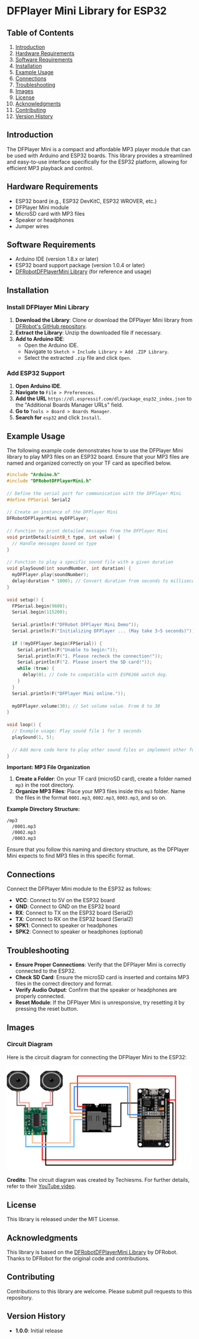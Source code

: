 # DFPlayer Mini Library for ESP32

## Table of Contents
1. [Introduction](#introduction)
2. [Hardware Requirements](#hardware-requirements)
3. [Software Requirements](#software-requirements)
4. [Installation](#installation)
5. [Example Usage](#example-usage)
6. [Connections](#connections)
7. [Troubleshooting](#troubleshooting)
8. [Images](#images)
9. [License](#license)
10. [Acknowledgments](#acknowledgments)
11. [Contributing](#contributing)
12. [Version History](#version-history)

## Introduction
The DFPlayer Mini is a compact and affordable MP3 player module that can be used with Arduino and ESP32 boards. This library provides a streamlined and easy-to-use interface specifically for the ESP32 platform, allowing for efficient MP3 playback and control.

## Hardware Requirements
- ESP32 board (e.g., ESP32 DevKitC, ESP32 WROVER, etc.)
- DFPlayer Mini module
- MicroSD card with MP3 files
- Speaker or headphones
- Jumper wires

## Software Requirements
- Arduino IDE (version 1.8.x or later)
- ESP32 board support package (version 1.0.4 or later)
- [DFRobotDFPlayerMini Library](https://github.com/DFRobot/DFRobotDFPlayerMini) (for reference and usage)

## Installation
### Install DFPlayer Mini Library
1. **Download the Library**: Clone or download the DFPlayer Mini library from [DFRobot's GitHub repository](https://github.com/DFRobot/DFRobotDFPlayerMini).
2. **Extract the Library**: Unzip the downloaded file if necessary.
3. **Add to Arduino IDE**:
   - Open the Arduino IDE.
   - Navigate to `Sketch > Include Library > Add .ZIP Library`.
   - Select the extracted `.zip` file and click `Open`.

### Add ESP32 Support
1. **Open Arduino IDE**.
2. **Navigate to** `File > Preferences`.
3. **Add the URL** `https://dl.espressif.com/dl/package_esp32_index.json` to the "Additional Boards Manager URLs" field.
4. **Go to** `Tools > Board > Boards Manager`.
5. **Search for** `esp32` and click `Install`.

## Example Usage
The following example code demonstrates how to use the DFPlayer Mini library to play MP3 files on an ESP32 board. Ensure that your MP3 files are named and organized correctly on your TF card as specified below.

```cpp
#include "Arduino.h"
#include "DFRobotDFPlayerMini.h"

// Define the serial port for communication with the DFPlayer Mini
#define FPSerial Serial2

// Create an instance of the DFPlayer Mini
DFRobotDFPlayerMini myDFPlayer;

// Function to print detailed messages from the DFPlayer Mini
void printDetail(uint8_t type, int value) {
  // Handle messages based on type
}

// Function to play a specific sound file with a given duration
void playSound(int soundNumber, int duration) {
  myDFPlayer.play(soundNumber);
  delay(duration * 1000); // Convert duration from seconds to milliseconds
}

void setup() {
  FPSerial.begin(9600);
  Serial.begin(115200);

  Serial.println(F("DFRobot DFPlayer Mini Demo"));
  Serial.println(F("Initializing DFPlayer ... (May take 3~5 seconds)"));

  if (!myDFPlayer.begin(FPSerial)) {
    Serial.println(F("Unable to begin:"));
    Serial.println(F("1. Please recheck the connection!"));
    Serial.println(F("2. Please insert the SD card!"));
    while (true) {
      delay(0); // Code to compatible with ESP8266 watch dog.
    }
  }
  Serial.println(F("DFPlayer Mini online."));

  myDFPlayer.volume(30); // Set volume value. From 0 to 30
}

void loop() {
  // Example usage: Play sound file 1 for 5 seconds
  playSound(1, 5);

  // Add more code here to play other sound files or implement other functionality
}
```

**Important: MP3 File Organization**

1. **Create a Folder**: On your TF card (microSD card), create a folder named `mp3` in the root directory.
2. **Organize MP3 Files**: Place your MP3 files inside this `mp3` folder. Name the files in the format `0001.mp3`, `0002.mp3`, `0003.mp3`, and so on.

**Example Directory Structure:**

```
/mp3
  /0001.mp3
  /0002.mp3
  /0003.mp3
```

Ensure that you follow this naming and directory structure, as the DFPlayer Mini expects to find MP3 files in this specific format.

## Connections
Connect the DFPlayer Mini module to the ESP32 as follows:
- **VCC**: Connect to 5V on the ESP32 board
- **GND**: Connect to GND on the ESP32 board
- **RX**: Connect to TX on the ESP32 board (Serial2)
- **TX**: Connect to RX on the ESP32 board (Serial2)
- **SPK1**: Connect to speaker or headphones
- **SPK2**: Connect to speaker or headphones (optional)

## Troubleshooting
- **Ensure Proper Connections**: Verify that the DFPlayer Mini is correctly connected to the ESP32.
- **Check SD Card**: Ensure the microSD card is inserted and contains MP3 files in the correct directory and format.
- **Verify Audio Output**: Confirm that the speaker or headphones are properly connected.
- **Reset Module**: If the DFPlayer Mini is unresponsive, try resetting it by pressing the reset button.

## Images
### Circuit Diagram
Here is the circuit diagram for connecting the DFPlayer Mini to the ESP32:

![Circuit Diagram](https://github.com/Sukarnascience/DFPlayer-Mini-Library-for-ESP32/blob/main/ESP32%20COnnections%20with%20amplifier.jpg)

**Credits**: The circuit diagram was created by Techiesms. For further details, refer to their [YouTube video](https://www.youtube.com/watch?v=cHGcoPfpP_w&t=135s).

## License
This library is released under the MIT License.

## Acknowledgments
This library is based on the [DFRobotDFPlayerMini Library](https://github.com/DFRobot/DFRobotDFPlayerMini) by DFRobot. Thanks to DFRobot for the original code and contributions.

## Contributing
Contributions to this library are welcome. Please submit pull requests to this repository.

## Version History
- **1.0.0**: Initial release
